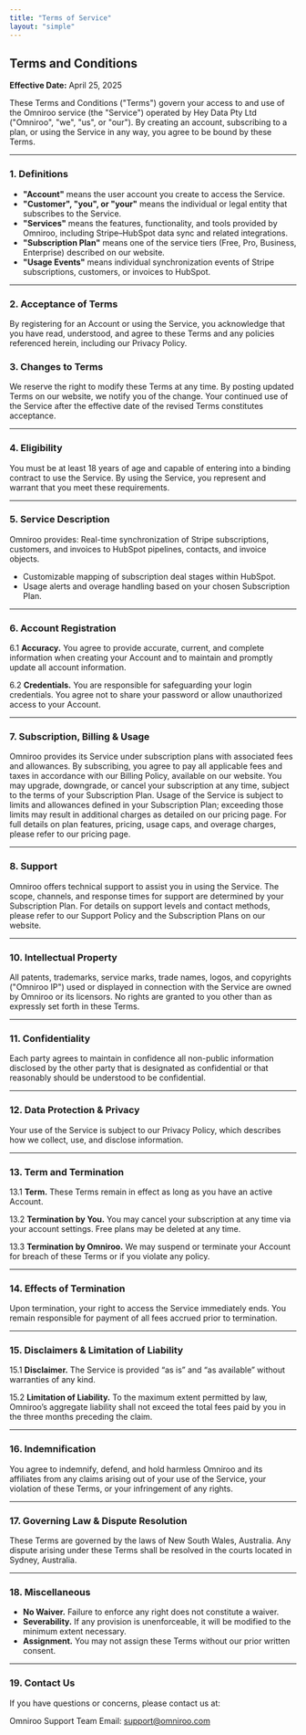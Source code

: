 ```yaml
---
title: "Terms of Service"
layout: "simple"
---
```


## Terms and Conditions

**Effective Date:** April 25, 2025

These Terms and Conditions ("Terms") govern your access to and use of the Omniroo service (the "Service") operated by Hey Data Pty Ltd ("Omniroo", "we", "us", or "our"). By creating an account, subscribing to a plan, or using the Service in any way, you agree to be bound by these Terms.

---

### 1. Definitions
- **"Account"** means the user account you create to access the Service.
- **"Customer", "you", or "your"** means the individual or legal entity that subscribes to the Service.
- **"Services"** means the features, functionality, and tools provided by Omniroo, including Stripe–HubSpot data sync and related integrations.
- **"Subscription Plan"** means one of the service tiers (Free, Pro, Business, Enterprise) described on our website.
- **"Usage Events"** means individual synchronization events of Stripe subscriptions, customers, or invoices to HubSpot.

---

### 2. Acceptance of Terms
By registering for an Account or using the Service, you acknowledge that you have read, understood, and agree to these Terms and any policies referenced herein, including our Privacy Policy.


### 3. Changes to Terms
We reserve the right to modify these Terms at any time. By posting updated Terms on our website, we notify you of the change. Your continued use of the Service after the effective date of the revised Terms constitutes acceptance.

---

### 4. Eligibility
You must be at least 18 years of age and capable of entering into a binding contract to use the Service. By using the Service, you represent and warrant that you meet these requirements.

---

### 5. Service Description
Omniroo provides: Real-time synchronization of Stripe subscriptions, customers, and invoices to HubSpot pipelines, contacts, and invoice objects.
- Customizable mapping of subscription deal stages within HubSpot.
- Usage alerts and overage handling based on your chosen Subscription Plan.

---

### 6. Account Registration
6.1 **Accuracy.** You agree to provide accurate, current, and complete information when creating your Account and to maintain and promptly update all account information.

6.2 **Credentials.** You are responsible for safeguarding your login credentials. You agree not to share your password or allow unauthorized access to your Account.

---

### 7. Subscription, Billing & Usage

Omniroo provides its Service under subscription plans with associated fees and allowances. By subscribing, you agree to pay all applicable fees and taxes in accordance with our Billing Policy, available on our website. You may upgrade, downgrade, or cancel your subscription at any time, subject to the terms of your Subscription Plan. Usage of the Service is subject to limits and allowances defined in your Subscription Plan; exceeding those limits may result in additional charges as detailed on our pricing page. For full details on plan features, pricing, usage caps, and overage charges, please refer to our pricing page.

---

### 8. Support

Omniroo offers technical support to assist you in using the Service. The scope, channels, and response times for support are determined by your Subscription Plan. For details on support levels and contact methods, please refer to our Support Policy and the Subscription Plans on our website.

---
### 10. Intellectual Property
All patents, trademarks, service marks, trade names, logos, and copyrights ("Omniroo IP") used or displayed in connection with the Service are owned by Omniroo or its licensors. No rights are granted to you other than as expressly set forth in these Terms.

---

### 11. Confidentiality
Each party agrees to maintain in confidence all non-public information disclosed by the other party that is designated as confidential or that reasonably should be understood to be confidential.

---

### 12. Data Protection & Privacy
Your use of the Service is subject to our Privacy Policy, which describes how we collect, use, and disclose information.

---

### 13. Term and Termination
13.1 **Term.** These Terms remain in effect as long as you have an active Account.

13.2 **Termination by You.** You may cancel your subscription at any time via your account settings. Free plans may be deleted at any time.

13.3 **Termination by Omniroo.** We may suspend or terminate your Account for breach of these Terms or if you violate any policy.

---

### 14. Effects of Termination
Upon termination, your right to access the Service immediately ends. You remain responsible for payment of all fees accrued prior to termination.

---

### 15. Disclaimers & Limitation of Liability
15.1 **Disclaimer.** The Service is provided “as is” and “as available” without warranties of any kind.

15.2 **Limitation of Liability.** To the maximum extent permitted by law, Omniroo’s aggregate liability shall not exceed the total fees paid by you in the three months preceding the claim.

---

### 16. Indemnification
You agree to indemnify, defend, and hold harmless Omniroo and its affiliates from any claims arising out of your use of the Service, your violation of these Terms, or your infringement of any rights.

---

### 17. Governing Law & Dispute Resolution
These Terms are governed by the laws of New South Wales, Australia. Any dispute arising under these Terms shall be resolved in the courts located in Sydney, Australia.

---

### 18. Miscellaneous
- **No Waiver.** Failure to enforce any right does not constitute a waiver.
- **Severability.** If any provision is unenforceable, it will be modified to the minimum extent necessary.
- **Assignment.** You may not assign these Terms without our prior written consent.

---

### 19. Contact Us
If you have questions or concerns, please contact us at:

Omniroo Support Team
Email: support@omniroo.com